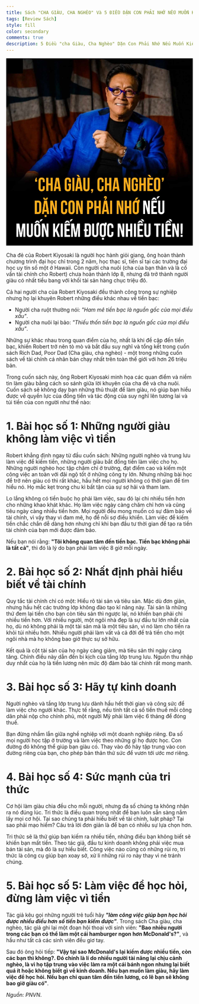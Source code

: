 ```yaml
---
title: Sách "CHA GIÀU, CHA NGHÈO" Và 5 ĐIỀU DẶN CON PHẢI NHỚ NẾU MUỐN KIẾM ĐƯỢC NHIỀU TIỀN!
tags: [Review Sách]
style: fill
color: secondary
comments: true
description: 5 Điều "cha Giàu, Cha Nghèo" Dặn Con Phải Nhớ Nếu Muốn Kiếm Được Nhiều  Tiền!
---
```


![Sách "CHA GIÀU, CHA NGHÈO" Và 5 ĐIỀU DẶN CON PHẢI NHỚ NẾU MUỐN KIẾM ĐƯỢC NHIỀU TIỀN!](/assets/images/blog/review-sach/sach-cha-giau-cha-ngheo-5-dieu-day-con-neu-muon-kiem-nhieu-tien.jpg)

Cha đẻ của Robert Kiyosaki là người học hành giỏi giang, ông hoàn thành chương trình đại học chỉ trong 2 năm, học thạc sĩ, tiến sĩ tại các trường đại học uy tín số một ở Hawaii.
Còn người cha nuôi (cha của bạn thân và là cố vấn tài chính cho Robert) chưa hoàn thành lớp 8, nhưng đã trở thành người giàu có nhất tiểu bang với khối tài sản hàng chục triệu đô.

Cả hai người cha của Robert Kiyosaki đều thành công trong sự nghiệp nhưng họ lại khuyên Robert những điều khác nhau về tiền bạc:
- Người cha ruột thường nói: *"Ham mê tiền bạc là nguồn gốc của mọi điều xấu"*.
- Người cha nuôi lại bảo: *"Thiếu thốn tiền bạc là nguồn gốc của mọi điều xấu"*.

Những sự khác nhau trong quan điểm của họ, nhất là khi đề cập đến tiền bạc, khiến Robert trở nên tò mò và bắt đầu suy nghĩ và tổng kết trong cuốn sách Rich Dad, Poor Dad (Cha giàu, cha nghèo) - một trong những cuốn sách về tài chính cá nhân bán chạy nhất trên toàn thế giới với hơn 26 triệu bản.

Trong cuốn sách này, ông Robert Kiyosaki minh họa các quan điểm và niềm tin làm giàu bằng cách so sánh giữa lời khuyên của cha đẻ và cha nuôi.
Cuốn sách sẽ không dạy bạn những thủ thuật để làm giàu, nó giúp bạn hiểu được về quyền lực của đồng tiền và tác động của suy nghĩ lên tương lai và túi tiền của con người như thế nào:

# 1. Bài học số 1: Những người giàu không làm việc vì tiền

Robert khẳng định ngay từ đầu cuốn sách: Những người nghèo và trung lưu làm việc để kiếm tiền, những người giàu bắt đồng tiền làm việc cho họ.
Những người nghèo học tập chăm chỉ ở trường, đạt điểm cao và kiếm một công việc an toàn với đãi ngộ tốt ở những công ty lớn. Nhưng những bài học để trở nên giàu có thì rất khác, hầu hết mọi người không có thời gian để tìm hiểu nó. Họ mắc kẹt trong chu kì bất tận của sự sợ hãi và tham lam.

Lo lắng không có tiền buộc họ phải làm việc, sau đó lại chi nhiều tiền hơn cho những khao khát khác. Họ làm việc ngày càng chăm chỉ hơn và cũng tiêu ngày càng nhiều tiền hơn. Mọi người đều mong muốn có sự đảm bảo về tài chính, vì vậy thay vì đam mê, họ để nỗi sợ điều khiển.
Làm việc để kiếm tiền chắc chắn dễ dàng hơn nhưng chỉ khi bạn đầu tư thời gian để tạo ra tiền tài chính của bạn mới được đảm bảo.

Nếu bạn nói rằng: **"Tôi không quan tâm đến tiền bạc. Tiền bạc không phải là tất cả"**, thì đó là lý do bạn phải làm việc 8 giờ mỗi ngày.

# 2. Bài học số 2: Nhất định phải hiểu biết về tài chính

Quy tắc tài chính chỉ có một: Hiểu rõ tài sản và tiêu sản. Mặc dù đơn giản, nhưng hầu hết các trường lớp không đào tạo kĩ năng này. Tài sản là những thứ đem lại tiền cho bạn còn tiêu sản thì ngược lại, nó khiến bạn phải chi nhiều tiền hơn.
Với nhiều người, một ngôi nhà đẹp là sự đầu tư lớn nhất của họ, dù nó không phải là một tài sản mà là một tiêu sản, vì nó làm cho tiền ra khỏi túi nhiều hơn. Nhiều người phải làm vất vả cả đời để trả tiền cho một ngôi nhà mà họ không bao giờ thực sự sở hữu.

Kết quả là cột tài sản của họ ngày càng giảm, mà tiêu sản thì ngày càng tăng. Chính điều này dẫn đến bi kịch của tầng lớp trung lưu. Nguồn thu nhập duy nhất của họ là tiền lương nên mức độ đảm bảo tài chính rất mong manh.

# 3. Bài học số 3: Hãy tự kinh doanh

Người nghèo và tầng lớp trung lưu dành hầu hết thời gian và công sức để làm việc cho người khác. Thực tế rằng, nếu tính tất cả số tiền thuế mỗi công dân phải nộp cho chính phủ, một người Mỹ phải làm việc 6 tháng để đóng thuế.

Bạn đừng nhầm lẫn giữa nghề nghiệp với một doanh nghiệp riêng. Đa số mọi người học tập ở trường và làm việc theo những gì họ được học. Con đường đó không thể giúp bạn giàu có. Thay vào đó hãy tập trung vào con đường riêng của bạn, cho phép bản thân thử sức để vươn tới ước mơ riêng.

# 4. Bài học số 4: Sức mạnh của tri thức

Cơ hội làm giàu chia đều cho mỗi người, nhưng đa số chúng ta không nhận ra nó đúng lúc. Tri thức là điều quan trọng nhất để bạn luôn sẵn sàng nắm lấy mọi cơ hội. Tại sao chúng ta phải hiểu biết về tài chính, luật pháp? Tại sao phải mạo hiểm? Câu trả lời đơn giản là để bạn có nhiều sự lựa chọn hơn.

Tri thức sẽ là thứ giúp bạn kiếm ra nhiều tiền, những điều bạn không biết sẽ khiến bạn mất tiền. Theo tác giả, đầu tư kinh doanh không phải việc mua bán tài sản, mà đó là sự hiểu biết. Công việc nào cũng có những rủi ro, tri thức là công cụ giúp bạn xoay sở, xử lí những rủi ro này thay vì né tránh chúng.

# 5. Bài học số 5: Làm việc để học hỏi, đừng làm việc vì tiền

Tác giả kêu gọi những người trẻ tuổi hãy ***"làm công việc giúp bạn học hỏi được nhiều điều hơn số tiền bạn kiếm được"***.
Trong sách Cha giàu, cha nghèo, tác giả ghi lại một đoạn hội thoại với sinh viên: **"Bao nhiêu người trong các bạn có thể làm một cái hamburger ngon hơn McDonald's?"**, và hầu như tất cả các sinh viên đều giơ tay.

Sau đó ông hỏi tiếp: **"Vậy tại sao McDonald's lại kiếm được nhiều tiền, còn các bạn thì không?. Đó chính là lí do nhiều người tài năng lại chịu cảnh nghèo, là vì họ tập trung vào việc làm ra một cái bánh ngon nhưng lại biết quá ít hoặc không biết gì về kinh doanh. Nếu bạn muốn làm giàu, hãy làm việc để học hỏi. Nếu bạn chỉ quan tâm đến tiền lương, có lẽ bạn sẽ không bao giờ giàu có"**.

*Nguồn: PNVN*.
